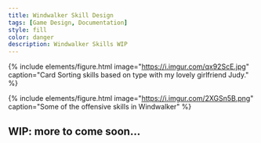 ```yaml
---
title: Windwalker Skill Design
tags: [Game Design, Documentation]
style: fill
color: danger 
description: Windwalker Skills WIP
---
```



{% include elements/figure.html image="https://i.imgur.com/qx92ScE.jpg" caption="Card Sorting skills based on type with my lovely girlfriend Judy." %}

{% include elements/figure.html image="https://i.imgur.com/2XGSn5B.png" caption="Some of the offensive skills in Windwalker" %}


## WIP: more to come soon...